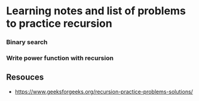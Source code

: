 # Learning notes and list of problems to practice recursion
### Binary search
### Write power function with recursion

## Resouces
- https://www.geeksforgeeks.org/recursion-practice-problems-solutions/
